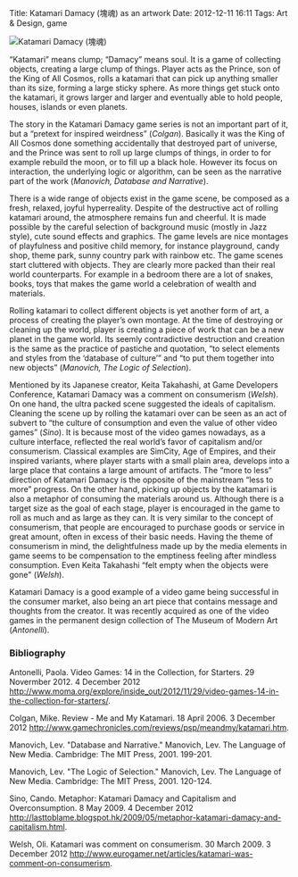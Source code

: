 Title: Katamari Damacy (塊魂) as an artwork
Date: 2012-12-11 16:11
Tags: Art &amp; Design, game

![Katamari Damacy (塊魂)](/files/2012/CRI_255704.jpeg)

“Katamari” means clump; “Damacy” means soul. It is a game of collecting
objects, creating a large clump of things. Player acts as the Prince,
son of the King of All Cosmos, rolls a katamari that can pick up
anything smaller than its size, forming a large sticky sphere. As more
things get stuck onto the katamari, it grows larger and larger and
eventually able to hold people, houses, islands or even planets.

The story in the Katamari Damacy game series is not an important part of
it, but a “pretext for inspired weirdness”
(<cite title="Colgan, Mike. Review - Me and My Katamari. 18 April 2006. 3 December 2012 &lt;http://www.gamechronicles.com/reviews/psp/meandmy/katamari.htm&gt;.">Colgan</cite>).
Basically it was the King of All Cosmos done something accidentally that
destroyed part of universe, and the Prince was sent to roll up large
clumps of things, in order to for example rebuild the moon, or to fill
up a black hole. However its focus on interaction, the underlying logic
or algorithm, can be seen as the narrative part of the work
(<cite title="Manovich, Lev. &quot;Database and Narrative.&quot; Manovich, Lev. The Language of New Media. Cambridge: The MIT Press, 2001. 199-201.">Manovich,
Database and Narrative</cite>).

There is a wide range of objects exist in the game scene, be composed as
a fresh, relaxed, joyful hyperreality. Despite of the destructive act of
rolling katamari around, the atmosphere remains fun and cheerful. It is
made possible by the careful selection of background music (mostly in
Jazz style), cute sound effects and graphics. The game levels are nice
montages of playfulness and positive child memory, for instance
playground, candy shop, theme park, sunny country park with rainbow etc.
The game scenes start cluttered with objects. They are clearly more
packed than their real world counterparts. For example in a bedroom
there are a lot of snakes, books, toys that makes the game world a
celebration of wealth and materials.

Rolling katamari to collect different objects is yet another form of
art, a process of creating the player’s own montage. At the time of
destroying or cleaning up the world, player is creating a piece of work
that can be a new planet in the game world. Its seemly contradictive
destruction and creation is the same as the practice of pastiche and
quotation, “to select elements and styles from the ‘database of
culture’” and “to put them together into new objects”
(<cite title="Manovich, Lev. &quot;The Logic of Selection.&quot; Manovich, Lev. The Language of New Media. Cambridge: The MIT Press, 2001. 120-124.">Manovich,
The Logic of Selection</cite>).

Mentioned by its Japanese creator, Keita Takahashi, at Game Developers
Conference, Katamari Damacy was a comment on consumerism
(<cite title="Welsh, Oli. Katamari was comment on consumerism. 30 March 2009. 3 December 2012 &lt;http://www.eurogamer.net/articles/katamari-was-comment-on-consumerism&gt;.">Welsh</cite>).
On one hand, the ultra packed scene suggested the ideals of capitalism.
Cleaning the scene up by rolling the katamari over can be seen as an act
of subvert to “the culture of consumption and even the value of other
video games”
(<cite title="Sino, Cando. Metaphor: Katamari Damacy and Capitalism and Overconsumption. 8 May 2009. 4 December 2012 &lt;http://lasttoblame.blogspot.hk/2009/05/metaphor-katamari-damacy-and-capitalism.html&gt;.">Sino</cite>).
It is because most of the video games nowadays, as a culture interface,
reflected the real world’s favor of capitalism and/or consumerism.
Classical examples are SimCity, Age of Empires, and their inspired
variants, where player starts with a small plain area, develops into a
large place that contains a large amount of artifacts. The “more to
less” direction of Katamari Damacy is the opposite of the mainstream
“less to more” progress. On the other hand, picking up objects by the
katamari is also a metaphor of consuming the materials around us.
Although there is a target size as the goal of each stage, player is
encouraged in the game to roll as much and as large as they can. It is
very similar to the concept of consumerism, that people are encouraged
to purchase goods or service in great amount, often in excess of their
basic needs. Having the theme of consumerism in mind, the delightfulness
made up by the media elements in game seems to be compensation to the
emptiness feeling after mindless consumption. Even Keita Takahashi “felt
empty when the objects were gone"
(<cite title="Welsh, Oli. Katamari was comment on consumerism. 30 March 2009. 3 December 2012 &lt;http://www.eurogamer.net/articles/katamari-was-comment-on-consumerism&gt;.">Welsh</cite>).

Katamari Damacy is a good example of a video game being successful in
the consumer market, also being an art piece that contains message and
thoughts from the creator. It was recently acquired as one of the video
games in the permanent design collection of The Museum of Modern Art
(<cite title="Antonelli, Paola. Video Games: 14 in the Collection, for Starters. 29 Novermber 2012. 4 December 2012 &lt;http://www.moma.org/explore/inside_out/2012/11/29/video-games-14-in-the-collection-for-starters/&gt;.">Antonelli</cite>).

### Bibliography

Antonelli, Paola. Video Games: 14 in the Collection, for Starters. 29
Novermber 2012. 4 December 2012
http://www.moma.org/explore/inside_out/2012/11/29/video-games-14-in-the-collection-for-starters/.

Colgan, Mike. Review - Me and My Katamari. 18 April 2006. 3 December
2012 http://www.gamechronicles.com/reviews/psp/meandmy/katamari.htm.

Manovich, Lev. "Database and Narrative." Manovich, Lev. The Language of
New Media. Cambridge: The MIT Press, 2001. 199-201.

Manovich, Lev. "The Logic of Selection." Manovich, Lev. The Language of
New Media. Cambridge: The MIT Press, 2001. 120-124.

Sino, Cando. Metaphor: Katamari Damacy and Capitalism and
Overconsumption. 8 May 2009. 4 December 2012
http://lasttoblame.blogspot.hk/2009/05/metaphor-katamari-damacy-and-capitalism.html.

Welsh, Oli. Katamari was comment on consumerism. 30 March 2009. 3
December 2012
http://www.eurogamer.net/articles/katamari-was-comment-on-consumerism.
